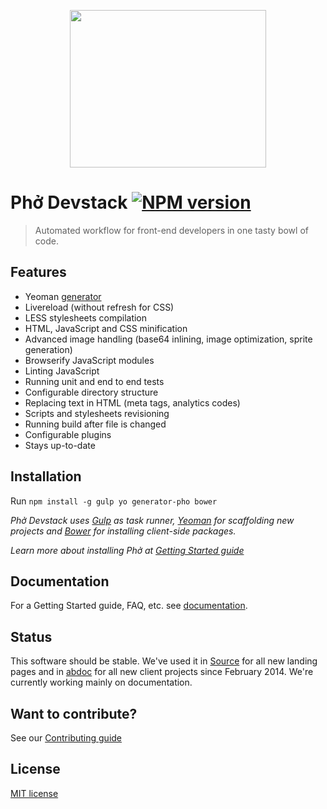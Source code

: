<p align="center">
  <a href="http://pho.madebysource.com">
    <img width="314" height="252" src="http://pho.madebysource.com/images/logo-big.png?"/>
  </a>
</p>

# Phở Devstack [![NPM version][npm-image]][npm-url]

> Automated workflow for front-end developers in one tasty bowl of code.

## Features

- Yeoman [generator](https://github.com/madebysource/generator-pho)
- Livereload (without refresh for CSS)
- LESS stylesheets compilation
- HTML, JavaScript and CSS minification
- Advanced image handling (base64 inlining, image optimization, sprite generation)
- Browserify JavaScript modules
- Linting JavaScript
- Running unit and end to end tests
- Configurable directory structure
- Replacing text in HTML (meta tags, analytics codes)
- Scripts and stylesheets revisioning
- Running build after file is changed
- Configurable plugins
- Stays up-to-date

## Installation

Run ```npm install -g gulp yo generator-pho bower```

*Phở Devstack uses [Gulp][Gulp] as task runner, [Yeoman][Yeoman] for scaffolding new projects and [Bower][Bower] for installing client-side packages.*

*Learn more about installing Phở at [Getting Started guide](docs/getting-started.md)*

## Documentation

For a Getting Started guide, FAQ, etc. see [documentation](docs/README.md).

## Status

This software should be stable. We've used it in [Source][Source] for all new landing pages and in [abdoc][Abdoc] for all new client projects since February 2014. We're currently working mainly on documentation.

## Want to contribute?

See our [Contributing guide](CONTRIBUTING.md)

## License

[MIT license](http://opensource.org/licenses/mit-license.php)

[npm-url]:  https://npmjs.org/package/pho-devstack
[npm-image]: http://img.shields.io/npm/v/pho-devstack.svg?style=flat

[Gulp]: http://gulpjs.com/
[Yeoman]: http://yeoman.io/
[Bower]: http://bower.io/
[Source]: https://madebysource.com/
[Abdoc]: http://abdoc.net/
